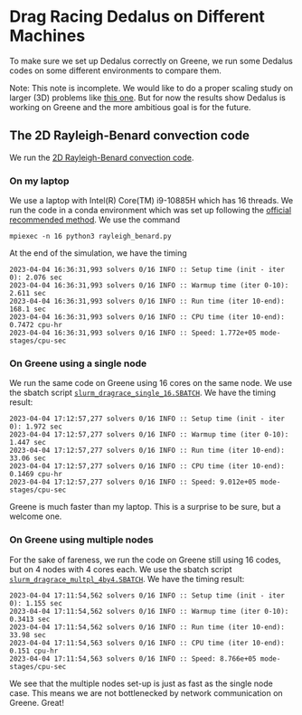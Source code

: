 # Drag Racing Dedalus on Different Machines
To make sure we set up Dedalus correctly on Greene, we run some Dedalus codes on some different environments to compare them. 

Note: This note is incomplete. We would like to do a proper scaling study on larger (3D) problems like [this one](https://github.com/DedalusProject/dedalus_scaling). But for now the results show Dedalus is working on Greene and the more ambitious goal is for the future.

## The 2D Rayleigh-Benard convection code
We run the [2D Rayleigh-Benard convection code](https://github.com/DedalusProject/dedalus/blob/master/examples/ivp_2d_rayleigh_benard/rayleigh_benard.py). 

### On my laptop
We use a laptop with Intel(R) Core(TM) i9-10885H which has 
16 threads. We run the code in a conda environment which was set up following the [official recommended method](https://dedalus-project.readthedocs.io/en/latest/pages/installation.html#full-stack-conda-installation-recommended). We use the command

    mpiexec -n 16 python3 rayleigh_benard.py
At the end of the simulation, we have the timing

    2023-04-04 16:36:31,993 solvers 0/16 INFO :: Setup time (init - iter 0): 2.076 sec
    2023-04-04 16:36:31,993 solvers 0/16 INFO :: Warmup time (iter 0-10): 2.611 sec
    2023-04-04 16:36:31,993 solvers 0/16 INFO :: Run time (iter 10-end): 168.1 sec
    2023-04-04 16:36:31,993 solvers 0/16 INFO :: CPU time (iter 10-end): 0.7472 cpu-hr
    2023-04-04 16:36:31,993 solvers 0/16 INFO :: Speed: 1.772e+05 mode-stages/cpu-sec

### On Greene using a single node
We run the same code on Greene using 16 cores on the same node. We use the sbatch script [`slurm_dragrace_single_16.SBATCH`](https://github.com/Empyreal092/Dedalusv3_GreeneSingularity/blob/main/drag_race/slurm_dragrace_single_16.SBATCH). We have the timing result:

    2023-04-04 17:12:57,277 solvers 0/16 INFO :: Setup time (init - iter 0): 1.972 sec
    2023-04-04 17:12:57,277 solvers 0/16 INFO :: Warmup time (iter 0-10): 1.447 sec
    2023-04-04 17:12:57,277 solvers 0/16 INFO :: Run time (iter 10-end): 33.06 sec
    2023-04-04 17:12:57,277 solvers 0/16 INFO :: CPU time (iter 10-end): 0.1469 cpu-hr
    2023-04-04 17:12:57,277 solvers 0/16 INFO :: Speed: 9.012e+05 mode-stages/cpu-sec
Greene is much faster than my laptop. This is a surprise to be sure, but a welcome one. 

### On Greene using multiple nodes
For the sake of fareness, we run the code on Greene still using 16 codes, but on 4 nodes with 4 cores each. We use the sbatch script [`slurm_dragrace_multpl_4by4.SBATCH`](https://github.com/Empyreal092/Dedalusv3_GreeneSingularity/blob/main/drag_race/slurm_dragrace_multpl_4by4.SBATCH). We have the timing result:

    2023-04-04 17:11:54,562 solvers 0/16 INFO :: Setup time (init - iter 0): 1.155 sec
    2023-04-04 17:11:54,562 solvers 0/16 INFO :: Warmup time (iter 0-10): 0.3413 sec
    2023-04-04 17:11:54,562 solvers 0/16 INFO :: Run time (iter 10-end): 33.98 sec
    2023-04-04 17:11:54,563 solvers 0/16 INFO :: CPU time (iter 10-end): 0.151 cpu-hr
    2023-04-04 17:11:54,563 solvers 0/16 INFO :: Speed: 8.766e+05 mode-stages/cpu-sec

We see that the multiple nodes set-up is just as fast as the single node case. This means we are not bottlenecked by network communication on Greene. Great!
